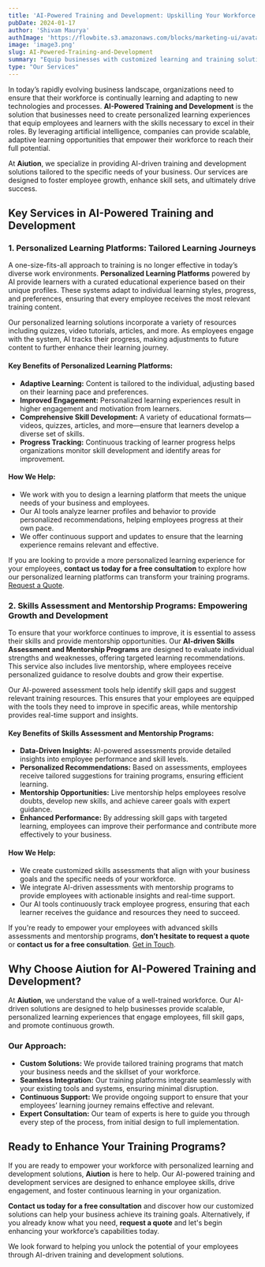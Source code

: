 ```yaml
---
title: 'AI-Powered Training and Development: Upskilling Your Workforce for the Future'
pubDate: 2024-01-17
author: 'Shivam Maurya'
authImage: 'https://flowbite.s3.amazonaws.com/blocks/marketing-ui/avatars/bonnie-green.png'
image: 'image3.png'
slug: AI-Powered-Training-and-Development
summary: "Equip businesses with customized learning and training solutions using AI to upskill employees and learners."
type: "Our Services"
---
```


In today’s rapidly evolving business landscape, organizations need to ensure that their workforce is continually learning and adapting to new technologies and processes. **AI-Powered Training and Development** is the solution that businesses need to create personalized learning experiences that equip employees and learners with the skills necessary to excel in their roles. By leveraging artificial intelligence, companies can provide scalable, adaptive learning opportunities that empower their workforce to reach their full potential.

At **Aiution**, we specialize in providing AI-driven training and development solutions tailored to the specific needs of your business. Our services are designed to foster employee growth, enhance skill sets, and ultimately drive success.

## Key Services in AI-Powered Training and Development

### 1. Personalized Learning Platforms: Tailored Learning Journeys

A one-size-fits-all approach to training is no longer effective in today’s diverse work environments. **Personalized Learning Platforms** powered by AI provide learners with a curated educational experience based on their unique profiles. These systems adapt to individual learning styles, progress, and preferences, ensuring that every employee receives the most relevant training content.

Our personalized learning solutions incorporate a variety of resources including quizzes, video tutorials, articles, and more. As employees engage with the system, AI tracks their progress, making adjustments to future content to further enhance their learning journey.

#### Key Benefits of Personalized Learning Platforms:
- **Adaptive Learning:** Content is tailored to the individual, adjusting based on their learning pace and preferences.
- **Improved Engagement:** Personalized learning experiences result in higher engagement and motivation from learners.
- **Comprehensive Skill Development:** A variety of educational formats—videos, quizzes, articles, and more—ensure that learners develop a diverse set of skills.
- **Progress Tracking:** Continuous tracking of learner progress helps organizations monitor skill development and identify areas for improvement.

#### How We Help:
- We work with you to design a learning platform that meets the unique needs of your business and employees.
- Our AI tools analyze learner profiles and behavior to provide personalized recommendations, helping employees progress at their own pace.
- We offer continuous support and updates to ensure that the learning experience remains relevant and effective.

If you are looking to provide a more personalized learning experience for your employees, **contact us today for a free consultation** to explore how our personalized learning platforms can transform your training programs. [Request a Quote](https://aiution.fillout.com/t/iS9jRTekQbus).

### 2. Skills Assessment and Mentorship Programs: Empowering Growth and Development

To ensure that your workforce continues to improve, it is essential to assess their skills and provide mentorship opportunities. Our **AI-driven Skills Assessment and Mentorship Programs** are designed to evaluate individual strengths and weaknesses, offering targeted learning recommendations. This service also includes live mentorship, where employees receive personalized guidance to resolve doubts and grow their expertise.

Our AI-powered assessment tools help identify skill gaps and suggest relevant training resources. This ensures that your employees are equipped with the tools they need to improve in specific areas, while mentorship provides real-time support and insights.

#### Key Benefits of Skills Assessment and Mentorship Programs:
- **Data-Driven Insights:** AI-powered assessments provide detailed insights into employee performance and skill levels.
- **Personalized Recommendations:** Based on assessments, employees receive tailored suggestions for training programs, ensuring efficient learning.
- **Mentorship Opportunities:** Live mentorship helps employees resolve doubts, develop new skills, and achieve career goals with expert guidance.
- **Enhanced Performance:** By addressing skill gaps with targeted learning, employees can improve their performance and contribute more effectively to your business.

#### How We Help:
- We create customized skills assessments that align with your business goals and the specific needs of your workforce.
- We integrate AI-driven assessments with mentorship programs to provide employees with actionable insights and real-time support.
- Our AI tools continuously track employee progress, ensuring that each learner receives the guidance and resources they need to succeed.

If you're ready to empower your employees with advanced skills assessments and mentorship programs, **don’t hesitate to request a quote** or **contact us for a free consultation**. [Get in Touch](https://aiution.fillout.com/t/iS9jRTekQbus).

## Why Choose Aiution for AI-Powered Training and Development?

At **Aiution**, we understand the value of a well-trained workforce. Our AI-driven solutions are designed to help businesses provide scalable, personalized learning experiences that engage employees, fill skill gaps, and promote continuous growth.

### Our Approach:
- **Custom Solutions:** We provide tailored training programs that match your business needs and the skillset of your workforce.
- **Seamless Integration:** Our training platforms integrate seamlessly with your existing tools and systems, ensuring minimal disruption.
- **Continuous Support:** We provide ongoing support to ensure that your employees’ learning journey remains effective and relevant.
- **Expert Consultation:** Our team of experts is here to guide you through every step of the process, from initial design to full implementation.

## Ready to Enhance Your Training Programs?

If you are ready to empower your workforce with personalized learning and development solutions, **Aiution** is here to help. Our AI-powered training and development services are designed to enhance employee skills, drive engagement, and foster continuous learning in your organization.

**Contact us today for a free consultation** and discover how our customized solutions can help your business achieve its training goals. Alternatively, if you already know what you need, **request a quote** and let's begin enhancing your workforce’s capabilities today.

We look forward to helping you unlock the potential of your employees through AI-driven training and development solutions.
